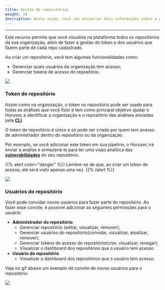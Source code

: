 ```yaml
---
title: Gestão de repositórios
weight: 34
description: Nesta seção, você vai encontrar mais informações sobre a gestão de repositórios.
---
```


---

Este recurso permite que você visualize na plataforma todos os repositórios da sua organização, além de fazer a gestão do token e dos usuários que fazem parte de cada repo cadastrado. 

Ao criar um repositório, você tem algumas funcionalidades como:

* Gerenciar quais usuários da organização tem acesso;
* Gerenciar tokens de acesso do repositório.

![](/docs/ptbr/references/manager/repository-management/1-repository-organization.gif)

### Token de repositório

Assim como na organização, o token no repositório pode ser usado para todas as análises que você fizer e tem como principal objetivo ajudar o Horusec a identificar a organização e o repositório das análises enviadas pela [**CLI**](/docs/pt-br/referência/cli/). 

O token de repositório é único e só pode ser criado por quem tem acesso de administrador dentro do repositório ou da organização. 

Por exemplo, se você adicionar este token em sua pipeline, o Horusec irá enviar a análise e armazená-la para ter uma visão analítica das [**vulnerabilidades**](/docs/pt-br/referência/vulnerabilidades/) do seu repositório.

{{% alert color="danger" %}}
Lembre-se de que, ao criar um token de acesso, ele será visto apenas uma vez.
{{% /alert %}}

![](/docs/ptbr/references/manager/repository-management/2-token-repository.gif)

### Usuários do repositório

Você pode convidar novos usuários para fazer parte do repositório. Ao fazer esse convite, é possível adicionar as seguintes permissões para o usuário:

* **Administrador do repositório**
  * Gerenciar repositório \(editar, visualizar, remover\);
  * Gerenciar usuários do repositório\(convidar, visualizar, atualizar, remover\);
  * Gerenciar tokens de acesso do repositório\(criar, visualizar, revogar\);
  * Visualizar o dashboard dos repositórios que o usuário tem acesso. 
* **Usuário do repositório**
  * Visualizar o dashboard dos repositórios que o usuário tem acesso.

Veja no gif abaixo um exemplo de convite de novos usuários para o repositório: 

![](/docs/ptbr/references/manager/repository-management/3-invite-user.gif)
